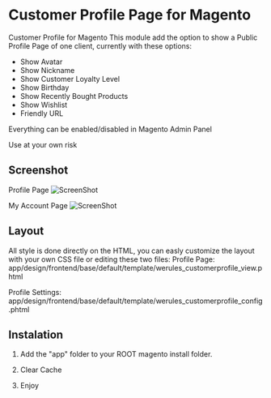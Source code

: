 Customer Profile Page for Magento
==================

Customer Profile for Magento
This module add the option to show a Public Profile Page of one client, currently with these options:

- Show Avatar
- Show Nickname
- Show Customer Loyalty Level
- Show Birthday
- Show Recently Bought Products
- Show Wishlist
- Friendly URL

Everything can be enabled/disabled in Magento Admin Panel

Use at your own risk

## Screenshot
Profile Page
![ScreenShot](https://raw.githubusercontent.com/blopa/Magento-Customer-Profile/master/screenshot/screenshot1.png)

My Account Page
![ScreenShot](https://raw.githubusercontent.com/blopa/Magento-Customer-Profile/master/screenshot/screenshot2.png)

## Layout
All style is done directly on the HTML, you can easly customize the layout with your own CSS file or editing these two files:
Profile Page: app/design/frontend/base/default/template/werules_customerprofile_view.phtml

Profile Settings: app/design/frontend/base/default/template/werules_customerprofile_config.phtml

## Instalation

1. Add the "app" folder to your ROOT magento install folder.

2. Clear Cache

3. Enjoy

